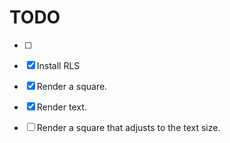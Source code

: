 # TODO

- [ ] 
- [X] Install RLS
- [X] Render a square.
- [X] Render text.
- [ ] Render a square that adjusts to the text size.



